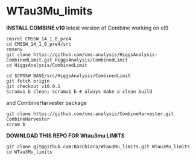 # WTau3Mu_limits

**INSTALL COMBINE v10**
letest version of Combine working on el9
```
cmsrel CMSSW_14_1_0_pre4
cd CMSSW_14_1_0_pre4/src
cmsenv
git clone https://github.com/cms-analysis/HiggsAnalysis-CombinedLimit.git HiggsAnalysis/CombinedLimit
cd HiggsAnalysis/CombinedLimit
```
```
cd $CMSSW_BASE/src/HiggsAnalysis/CombinedLimit
git fetch origin
git checkout v10.0.1
scramv1 b clean; scramv1 b # always make a clean build
```
and CombineHarvester package
```
git clone https://github.com/cms-analysis/CombineHarvester.git CombineHarvester
scram b
```
**DOWNLOAD THIS REPO FOR Wtau3mu LIMITS**
```
git clone git@github.com:BasChiara/WTau3Mu_limits.git WTau3Mu_limits
cd WTau3Mu_limits
```
